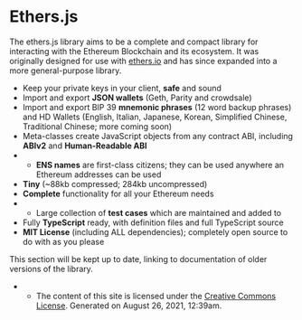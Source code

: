 # Ethers.js

The ethers.js library aims to be a complete and compact library for interacting with the Ethereum Blockchain and its ecosystem. It was originally designed for use with [ethers.io](https://ethers.io/) and has since expanded into a more general-purpose library.

* Keep your private keys in your client, **safe** and sound
* Import and export **JSON wallets** \(Geth, Parity and crowdsale\)
* Import and export BIP 39 **mnemonic phrases** \(12 word backup phrases\) and HD Wallets \(English, Italian, Japanese, Korean, Simplified Chinese, Traditional Chinese; more coming soon\)
* Meta-classes create JavaScript objects from any contract ABI, including **ABIv2** and **Human-Readable ABI**
* * **ENS names** are first-class citizens; they can be used anywhere an Ethereum addresses can be used
* **Tiny** \(~88kb compressed; 284kb uncompressed\)
* **Complete** functionality for all your Ethereum needs
* * Large collection of **test cases** which are maintained and added to
* Fully **TypeScript** ready, with definition files and full TypeScript source
* **MIT License** \(including ALL dependencies\); completely open source to do with as you please

This section will be kept up to date, linking to documentation of older versions of the library.

* * The content of this site is licensed under the [Creative Commons License](https://choosealicense.com/licenses/cc-by-4.0/). Generated on August 26, 2021, 12:39am.


